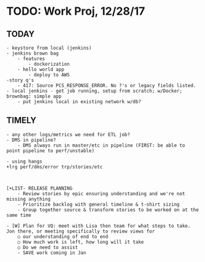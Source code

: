 # TODO: Work Proj, 12/28/17

## TODAY

    - keystore from local (jenkins)
    - jenkins brown bag
        - features
            - dockerization
        - hello world app
            - deploy to AWS
    -story q's
        - 417: Source PCS_RESPONSE_ERROR. No ?'s or legacy fields listed.
    - local jenkins - get job running, setup from scratch; w/Docker; brownbag: simple app
        - put jenkins local in existing network w/db?

## TIMELY

    - any other logs/metrics we need for ETL job?
    - DMS in pipeline?
        - DMS always run in master/etc in pipeline (FIRST: be able to point pipeline to perf/unstable)

    - using hangs
    +lrg perf/dms/error trp/stories/etc

    

    [+LIST- RELEASE PLANNING
        - Review stories by epic ensuring understanding and we're not missing anything
        - Prioritize backlog with general timeline & t-shirt sizing
        - Group together source & transform stories to be worked on at the same time

    - [W] Plan for VQ: meet with Lisa then team for what steps to take. Jon there, or meeting specifically to review views for 
        ○ our understanding of end to end
        ○ How much work is left, how long will it take
        ○ Do we need to assist
        - SAVE work coming in Jan
